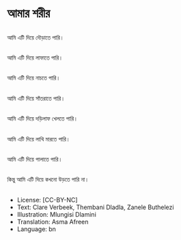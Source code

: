 # আমার শরীর

##
আমি এটি দিয়ে দৌড়াতে পারি।

##
আমি এটি দিয়ে লাফাতে পারি।

##
আমি এটি দিয়ে নাচতে পারি।

##
আমি এটি দিয়ে সাঁতরাতে পারি।

##
আমি এটি দিয়ে দড়িলাফ খেলতে পারি।

##
আমি এটি দিয়ে লাথি মারতে পারি।

##
আমি এটি দিয়ে পালাতে পারি।

##
কিন্তু আমি এটি দিয়ে কখনো উড়তে পারি না।

##
* License: [CC-BY-NC]
* Text: Clare Verbeek, Thembani Dladla, Zanele Buthelezi
* Illustration: Mlungisi Dlamini
* Translation: Asma Afreen
* Language: bn
